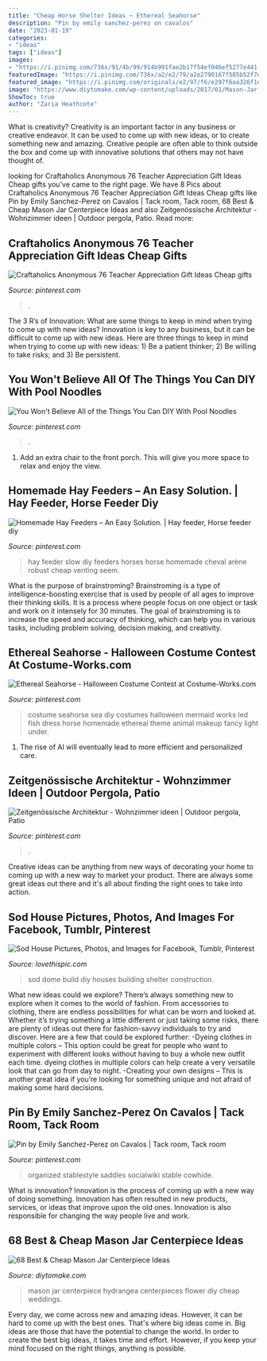 ```yaml
---
title: "Cheap Horse Shelter Ideas ~ Ethereal Seahorse"
description: "Pin by emily sanchez-perez on cavalos"
date: "2023-01-19"
categories:
- "ideas"
tags: ["ideas"]
images:
- "https://i.pinimg.com/736x/91/4b/99/914b991fae2b17f54ef046ef5277e441.jpg"
featuredImage: "https://i.pinimg.com/736x/a2/e2/79/a2e2790167f585b52f7d7a673deba22a.jpg"
featured_image: "https://i.pinimg.com/originals/e2/97/f6/e297f6aa326f1e4f2c6e3cf34fea04c1.jpg"
image: "https://www.diytomake.com/wp-content/uploads/2017/01/Mason-Jar-Flower-Centerpiece.jpg"
ShowToc: true
author: "Zaria Heathcote"
---
```



What is creativity?
Creativity is an important factor in any business or creative endeavor. It can be used to come up with new ideas, or to create something new and amazing. Creative people are often able to think outside the box and come up with innovative solutions that others may not have thought of.

	

		
looking for Craftaholics Anonymous 76 Teacher Appreciation Gift Ideas Cheap gifts you've came to the right page. We have 8 Pics about Craftaholics Anonymous 76 Teacher Appreciation Gift Ideas Cheap gifts like Pin by Emily Sanchez-Perez on Cavalos | Tack room, Tack room, 68 Best &amp; Cheap Mason Jar Centerpiece Ideas and also Zeitgenössische Architektur - Wohnzimmer ideen | Outdoor pergola, Patio. Read more:
		
    
## Craftaholics Anonymous 76 Teacher Appreciation Gift Ideas Cheap Gifts

<img loading=lazy src="https://i.pinimg.com/736x/58/6a/04/586a04d49087ae7dc7059a447775e999.jpg" onerror="this.onerror=null;this.src='https://tse1.mm.bing.net/th?id=OIP.vP3WhR3C1eQO6CMtRnxHBQHaLB&amp;pid=15.1';" alt="Craftaholics Anonymous 76 Teacher Appreciation Gift Ideas Cheap gifts">

_Source: pinterest.com_

>. 

	

The 3 R’s of Innovation: What are some things to keep in mind when trying to come up with new ideas?
Innovation is key to any business, but it can be difficult to come up with new ideas. Here are three things to keep in mind when trying to come up with new ideas: 1) Be a patient thinker; 2) Be willing to take risks; and 3) Be persistent.

    
## You Won&#039;t Believe All Of The Things You Can DIY With Pool Noodles

<img loading=lazy src="https://i.pinimg.com/736x/a6/7e/58/a67e586bbf4f4bfc8b1d211bf86e16ac.jpg" onerror="this.onerror=null;this.src='https://tse4.mm.bing.net/th?id=OIP.l76ejWWO8Rrbh37ZFJzYLwHaMh&amp;pid=15.1';" alt="You Won&#039;t Believe All of the Things You Can DIY With Pool Noodles">

_Source: pinterest.com_

>. 

	

1. Add an extra chair to the front porch. This will give you more space to relax and enjoy the view. 

    
## Homemade Hay Feeders – An Easy Solution. | Hay Feeder, Horse Feeder Diy

<img loading=lazy src="https://i.pinimg.com/originals/0e/ad/5c/0ead5c96584686d3a5d389cd8b520344.jpg" onerror="this.onerror=null;this.src='https://tse1.mm.bing.net/th?id=OIP.9G2-axEK1QmRD6doSUo7RAHaJ4&amp;pid=15.1';" alt="Homemade Hay Feeders – An Easy Solution. | Hay feeder, Horse feeder diy">

_Source: pinterest.com_

>hay feeder slow diy feeders horses horse homemade cheval arène robust cheap venting seem. 

	

What is the purpose of brainstroming?
Brainstroming is a type of intelligence-boosting exercise that is used by people of all ages to improve their thinking skills. It is a process where people focus on one object or task and work on it intensely for 30 minutes. The goal of brainstroming is to increase the speed and accuracy of thinking, which can help you in various tasks, including problem solving, decision making, and creativity.

    
## Ethereal Seahorse - Halloween Costume Contest At Costume-Works.com

<img loading=lazy src="https://i.pinimg.com/originals/e2/97/f6/e297f6aa326f1e4f2c6e3cf34fea04c1.jpg" onerror="this.onerror=null;this.src='https://tse1.mm.bing.net/th?id=OIP.gEe7kdYmrA7aY2OmkisqLwHaKh&amp;pid=15.1';" alt="Ethereal Seahorse - Halloween Costume Contest at Costume-Works.com">

_Source: pinterest.com_

>costume seahorse sea diy costumes halloween mermaid works led fish dress horse homemade ethereal theme animal makeup fancy light under. 

	

1. The rise of AI will eventually lead to more efficient and personalized care. 

    
## Zeitgenössische Architektur - Wohnzimmer Ideen | Outdoor Pergola, Patio

<img loading=lazy src="https://i.pinimg.com/736x/91/4b/99/914b991fae2b17f54ef046ef5277e441.jpg" onerror="this.onerror=null;this.src='https://tse4.mm.bing.net/th?id=OIP.4QSoEviLIvUJzudiAV4nVwHaLs&amp;pid=15.1';" alt="Zeitgenössische Architektur - Wohnzimmer ideen | Outdoor pergola, Patio">

_Source: pinterest.com_

>. 

	

Creative ideas can be anything from new ways of decorating your home to coming up with a new way to market your product. There are always some great ideas out there and it's all about finding the right ones to take into action.

    
## Sod House Pictures, Photos, And Images For Facebook, Tumblr, Pinterest

<img loading=lazy src="http://www.lovethispic.com/uploaded_images/41504-Sod-House.jpg" onerror="this.onerror=null;this.src='https://tse1.mm.bing.net/th?id=OIP.atstO59HDWCnXF7YQQAhewHaFj&amp;pid=15.1';" alt="Sod House Pictures, Photos, and Images for Facebook, Tumblr, Pinterest">

_Source: lovethispic.com_

>sod dome build diy houses building shelter construction. 

	

What new ideas could we explore?
There’s always something new to explore when it comes to the world of fashion. From accessories to clothing, there are endless possibilities for what can be worn and looked at. Whether it’s trying something a little different or just taking some risks, there are plenty of ideas out there for fashion-savvy individuals to try and discover. Here are a few that could be explored further: 
-Dyeing clothes in multiple colors – This option could be great for people who want to experiment with different looks without having to buy a whole new outfit each time. dyeing clothes in multiple colors can help create a very versatile look that can go from day to night. 
-Creating your own designs – This is another great idea if you’re looking for something unique and not afraid of making some hard decisions.

    
## Pin By Emily Sanchez-Perez On Cavalos | Tack Room, Tack Room

<img loading=lazy src="https://i.pinimg.com/736x/a2/e2/79/a2e2790167f585b52f7d7a673deba22a.jpg" onerror="this.onerror=null;this.src='https://tse1.mm.bing.net/th?id=OIP.ot_p7fApQDdxKrLLyuDq2AHaJ4&amp;pid=15.1';" alt="Pin by Emily Sanchez-Perez on Cavalos | Tack room, Tack room">

_Source: pinterest.com_

>organized stablestyle saddles socialwiki stable cowhide. 

	

What is innovation?
Innovation is the process of coming up with a new way of doing something. Innovation has often resulted in new products, services, or ideas that improve upon the old ones. Innovation is also responsible for changing the way people live and work.

    
## 68 Best &amp; Cheap Mason Jar Centerpiece Ideas

<img loading=lazy src="https://www.diytomake.com/wp-content/uploads/2017/01/Mason-Jar-Flower-Centerpiece.jpg" onerror="this.onerror=null;this.src='https://tse2.mm.bing.net/th?id=OIP.-scdVi4uwOeTvVN5DHHg1AHaLH&amp;pid=15.1';" alt="68 Best &amp; Cheap Mason Jar Centerpiece Ideas">

_Source: diytomake.com_

>mason jar centerpiece hydrangea centerpieces flower diy cheap weddings. 

	

Every day, we come across new and amazing ideas. However, it can be hard to come up with the best ones. That's where big ideas come in. Big ideas are those that have the potential to change the world. In order to create the best big ideas, it takes time and effort. However, if you keep your mind focused on the right things, anything is possible.

